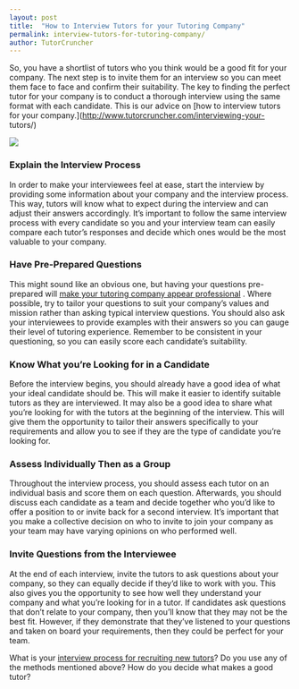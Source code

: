 ```yaml
---
layout: post
title:  "How to Interview Tutors for your Tutoring Company"
permalink: interview-tutors-for-tutoring-company/
author: TutorCruncher
---
```

So, you have a shortlist of tutors who you think would be a good fit for
your company. The next step is to invite them for an interview so you can meet
them face to face and confirm their suitability. The key to finding the
perfect tutor for your company is to conduct a thorough interview using the
same format with each candidate. This is our advice on [how to interview
tutors for your company.](http://www.tutorcruncher.com/interviewing-your-
tutors/)

<div class="img-holder full-width">
   <img src="{{ site.static}}/img/blogs/IMG_9468-1024x372.jpg" alt-text="Interviewing tutors for your company"/>
</div>

### Explain the Interview Process

In order to make your interviewees feel at ease, start the interview by
providing some information about your company and the interview process. This
way, tutors will know what to expect during the interview and can adjust their
answers accordingly. It’s important to follow the same interview process with
every candidate so you and your interview team can easily compare each tutor’s
responses and decide which ones would be the most valuable to your company.

### Have Pre-Prepared Questions

This might sound like an obvious one, but having your questions pre-prepared
will [make your tutoring company appear professional](http://www.tutorcruncher.com/become-industry-authority/) .
Where possible, try to tailor your questions to suit your company’s values and mission rather
than asking typical interview questions. You should also ask your interviewees
to provide examples with their answers so you can gauge their level of
tutoring experience. Remember to be consistent in your questioning, so you can
easily score each candidate’s suitability.

### Know What you’re Looking for in a Candidate

Before the interview begins, you should already have a good idea of what your
ideal candidate should be. This will make it easier to identify suitable
tutors as they are interviewed. It may also be a good idea to share what
you’re looking for with the tutors at the beginning of the interview. This
will give them the opportunity to tailor their answers specifically to your
requirements and allow you to see if they are the type of candidate you’re
looking for.

### Assess Individually Then as a Group

Throughout the interview process, you should assess each tutor on an
individual basis and score them on each question. Afterwards, you should
discuss each candidate as a team and decide together who you’d like to offer a
position to or invite back for a second interview. It’s important that you
make a collective decision on who to invite to join your company as your team
may have varying opinions on who performed well.

### Invite Questions from the Interviewee

At the end of each interview, invite the tutors to ask questions about your
company, so they can equally decide if they’d like to work with you. This also
gives you the opportunity to see how well they understand your company and
what you’re looking for in a tutor. If candidates ask questions that don’t
relate to your company, then you’ll know that they may not be the best fit.
However, if they demonstrate that they’ve listened to your questions and taken
on board your requirements, then they could be perfect for your team.

What is your [interview process for recruiting new tutors](http://www.tutorcruncher.com/how-to-recruit-tutors-for-your-agency/)? Do
you use any of the methods mentioned above? How do you decide what makes a
good tutor?
